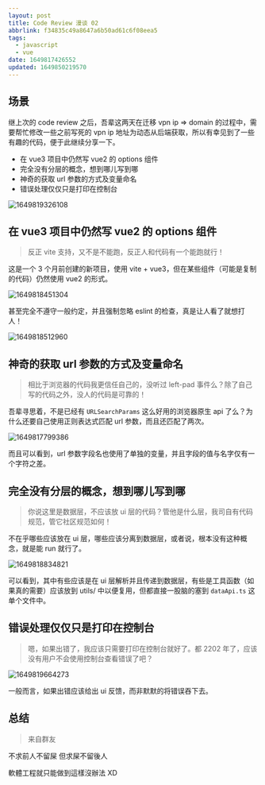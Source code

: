 ```yaml
---
layout: post
title: Code Review 漫谈 02
abbrlink: f34835c49a8647a6b50ad61c6f08eea5
tags:
  - javascript
  - vue
date: 1649817426552
updated: 1649850219570
---
```


## 场景

继上次的 code review 之后，吾辈这两天在迁移 vpn ip => domain 的过程中，需要帮忙修改一些之前写死的 vpn ip 地址为动态从后端获取，所以有幸见到了一些有趣的代码，便于此继续分享一下。

*   在 vue3 项目中仍然写 vue2 的 options 组件
*   完全没有分层的概念，想到哪儿写到哪
*   神奇的获取 url 参数的方式及变量命名
*   错误处理仅仅只是打印在控制台

![1649819326108](/resource/96422f4f133a4b69abadbd3dc984a615.png)

## 在 vue3 项目中仍然写 vue2 的 options 组件

> 反正 vite 支持，又不是不能跑，反正人和代码有一个能跑就行！

这是一个 3 个月前创建的新项目，使用 vite + vue3，但在某些组件（可能是复制的代码）仍然使用 vue2 的形式。

![1649818451304](/resource/e9257d15a5014c1d87c29d02fa000d21.png)

甚至完全不遵守一般约定，并且强制忽略 eslint 的检查，真是让人看了就想打人！

![1649818512960](/resource/1c7272988a1340a99c79ff8a055c1bd7.png)

## 神奇的获取 url 参数的方式及变量命名

> 相比于浏览器的代码我更信任自己的，没听过 left-pad 事件么？除了自己写的代码之外，没人的代码是可靠的！

吾辈寻思着，不是已经有 `URLSearchParams` 这么好用的浏览器原生 api 了么？为什么还要自己使用正则表达式匹配 url 参数，而且还匹配了两次。

![1649817799386](/resource/105a8560c07b48b3b83925d23fd56c30.png)

而且可以看到，url 参数字段名也使用了单独的变量，并且字段的值与名字仅有一个字符之差。

## 完全没有分层的概念，想到哪儿写到哪

> 你说这里是数据层，不应该放 ui 层的代码？管他是什么层，我司自有代码规范，管它社区规范如何！

不在乎哪些应该放在 ui 层，哪些应该分离到数据层，或者说，根本没有这种概念，就是能 run 就行了。

![1649818834821](/resource/e0d16a41c46442cc9aa210323a5be709.png)

可以看到，其中有些应该是在 ui 层解析并且传递到数据层，有些是工具函数（如果真的需要）应该放到 utils/ 中以便复用，但都直接一股脑的塞到 `dataApi.ts` 这单个文件中。

## 错误处理仅仅只是打印在控制台

> 嗯，如果出错了，我应该只需要打印在控制台就好了。都 2202 年了，应该没有用户不会使用控制台查看错误了吧？

![1649819664273](/resource/c5847aef9c8a41218fdf0b735ee0f64d.png)

一般而言，如果出错应该给出 ui 反馈，而非默默的将错误吞下去。

## 总结

> 来自群友

不求前人不留屎
但求屎不留後人

軟體工程就只能做到這樣沒辦法 XD
